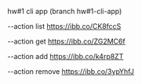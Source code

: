 hw#1 cli app (branch hw#1-cli-app)

--action list https://ibb.co/CK8fccS

--action get https://ibb.co/ZG2MC6f

--action add https://ibb.co/k4rp8ZT

--action remove https://ibb.co/3ypYhfJ
